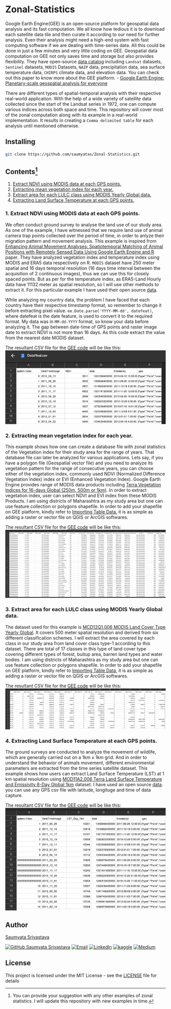 # Zonal-Statistics
Google Earth Engine(GEE) is an open-source platform for geospatial data analysis and its fast computation. We all know how tedious it is to download each satellite data tile and then curate it according to our need for further analysis. Even their analysis might need a high-end system with fast computing software if we are dealing with time-series data. All this could be done in just a few minutes and very little coding on GEE. Geospatial data computation on GEE not only saves time and storage but also provides flexibility. They have open-source [data catalog](https://developers.google.com/earth-engine/datasets/) including `Landsat` datasets, `Sentinel` datasets, `MODIS` Datasets, `NAIP` data, precipitation data, sea surface temperature data, `CHIRPS` climate data, and elevation data. You can check out this paper to know more about the GEE platform. - [Google Earth Engine: Planetary-scale geospatial analysis for everyone](https://www.sciencedirect.com/science/article/pii/S0034425717302900)

There are different types of spatial-temporal analysis with their respective real-world application. With the help of a wide variety of satellite data collected since the start of the Landsat series in 1972, one can compute various indices across both space and time. This repository will cover most of the zonal computation along with its example in a real-world implementation. It results in creating a `Comma delimited table` for each analysis until mentioned otherwise.

## Installing
```bash
git clone https://github.com/saumyatas/Zonal-Statistics.git
```

## Contents[^note]
[^note]: You can provide your suggestion with any other examples of zonal statistics. I will update this repository with new examples in time.
1. [Extract NDVI using MODIS data at each GPS points.](#1-extract-ndvi-using-modis-data-at-each-gps-points)  
2. [Extracting mean vegetation index for each year.](#2-extracting-mean-vegetation-index-for-each-year)
3. [Extract area for each LULC class using MODIS Yearly Global data.](#3-extract-area-for-each-lulc-class-using-modis-yearly-global-data)
4. [Extracting Land Surface Temperature at each GPS points.](#4-extracting-land-surface-temperature-at-each-gps-points)

### 1. Extract NDVI using MODIS data at each GPS points.
We often conduct ground survey to analyse the land use of our study area. As one of the example, I have witnessed that we require land use of animal camera trap points collected over the period of time, in order to anlyze their migration pattern and movement analysis. This example is inspired from [Enhancing Animal Movement Analyses: Spatiotemporal Matching of Animal Positions with Remotely Sensed Data Using Google Earth Engine and R](https://www.mdpi.com/2072-4292/13/20/4154) paper. They have analyzed vegetation index and temperature index using MODIS and ERA5 data respectively on R. `MODIS` dataset have 250 meter spatial and 16 days temporal resolution (16 days time interval between the acquisition of 2 continuous images), thus we can use this for closely spaced points. But as per for the temperature index, as ERA5-Land Hourly data have 11132 meter as spatial resolution, so I will use other methods to extract it. For this particular example I have used their open source [data](https://github.com/Smithsonian/SpatiotemporalMatchingOfAnimalPositionsWithRemotelySensedDataUsingGoogleEarthEngineAndR/blob/main/Data/Data.csv). 

While analyzing my country data, the problem I have faced that each country have their respective timestamp format, so remember to change it before extracting pixel value.
`ee.Date.parse('YYYY-MM-dd', datefeat)`, where datefeat is the date feature, is used to convert it to the required format. My data was in `MM-dd-YYYY` format, so know your data before analyzing it. The gap between date-time of GPS points and raster image date to extract NDVI is not more than 16 days. As this code extract the value from the nearest date MODIS dataset. 

The resultant CSV file for the [GEE code](1_MODIS_NDVI/MODIS_NDVI_GEE.js) will be like this:
![MODIS_NDVI_Result](1_MODIS_NDVI/Modis_ndvi_result.JPG)

### 2. Extracting mean vegetation index for each year.
This example shows how one can create a database file with zonal statistics of the Vegetation index for their study area for the range of years. That database file can later be analyzed for various applications. Lets say, if you have a polygon file (Geospatial vector file) and you need to analyze its vegetation pattern for the range of consecutive years, you can choose either of the vegetation index, commonly used NDVI (Normalized Difference Vegetation Index) index or EVI (Enhanced Vegetation Index). Google Earth Engine provides range of MODIS data products including [Terra Vegetation Indices for 16-days Global (250m, 500m or 1km)](https://developers.google.com/earth-engine/datasets/catalog/MODIS_006_MOD13Q1). In order to extract vegetation index, user can select NDVI and EVI index from these MODIS Products. I am using districts of Maharashtra as my study area but one can use feature collection or polygons shapefile. In order to add your shapefile on GEE platform, kindly refer to [Importing Table Data](https://developers.google.com/earth-engine/guides/table_upload?hl=en), it is as simple as adding a raster or vector file on QGIS or ArcGIS softwares.

The resultant CSV file for the [GEE code](2_Zonal_EVI/Zonal_EVI_GEE.js) will be like this:
![Zonal_EVI_Result](2_Zonal_EVI/Zonal_EVI_result.JPG)

### 3. Extract area for each LULC class using MODIS Yearly Global data.
The dataset  used for this example is [MCD12Q1.006 MODIS Land Cover Type Yearly Global](https://developers.google.com/earth-engine/datasets/catalog/MODIS_006_MCD12Q1?hl=en#bands). It covers 500 meter spatial resolution and derived from six different classification schemes. I will extract the area covered by each class in our study area from land cover class type-1 according to this dataset. There are total of 17 classes in this type of land cover type covering different types of forest, buitup area, barren land types and water bodies. I am using districts of Maharashtra as my study area but one can use feature collection or polygons shapefile. In order to add your shapefile on GEE platform, kindly refer to [Importing Table Data](https://developers.google.com/earth-engine/guides/table_upload?hl=en), it is as simple as adding a raster or vector file on QGIS or ArcGIS softwares.

The resultant CSV file for the [GEE code](3_LULC_zonal/3_LULC_zonal_proportional.js) will be like this:
![LULC_area_result](3_LULC_zonal/3_result.JPG)

### 4. Extracting Land Surface Temperature at each GPS points.
The ground surveys are conducted to analyze the movement of wildlife, which are generally carried out on a 1km x 1km grid. And in order to understand the behavior of animals movement, different environmental parameters are extracted from the time series satellite dataset. This example shows how users can extract Land Surface Temperature (LST) at 1 km spatial resolution using [MOD11A2.006 Terra Land Surface Temperature and Emissivity 8-Day Global 1km](https://developers.google.com/earth-engine/datasets/catalog/MODIS_006_MOD11A2) dataset. I have used an open source [data](https://github.com/Smithsonian/SpatiotemporalMatchingOfAnimalPositionsWithRemotelySensedDataUsingGoogleEarthEngineAndR/blob/main/Data/Data.csv). you can use any GPS csv file with latitude, longituge and time of data capture. 

The resultant CSV file for the [GEE code](4_MODIS_LST/4_MODIS_LST.js) will be like this:
![LULC_area_result](4_MODIS_LST/4_result.JPG)

## Author
[Saumyata Srivastava](https://www.linkedin.com/in/ss-97b05a103/)

[![GitHub Saumyata Srivastava](https://img.shields.io/github/followers/saumyatas?label=follow&style=for-the-badge&logo=github&logoColor=white&labelColor=333333)](https://github.com/saumyatas)
[![Email](https://img.shields.io/badge/Mail-004788?style=for-the-badge&logo=gmail&logoColor=white)](mailto:saumyata.srivastava@gmail.com)
[![LinkedIn](https://img.shields.io/badge/LinkedIn-0077B5?style=for-the-badge&logo=linkedin&logoColor=white)](https://www.linkedin.com/in/ss-97b05a103/)
[![kaggle](https://img.shields.io/badge/kaggle-31C3FF?style=for-the-badge&logo=kaggle&logoColor=white)](https://www.kaggle.com/saumyatas1202)
[![Medium](https://img.shields.io/badge/Medium-12100E?style=for-the-badge&logo=medium&logoColor=white)](https://medium.com/@srivastava.saumyata)

## License
This project is licensed under the MIT License - see the [LICENSE](LICENSE) file for details


